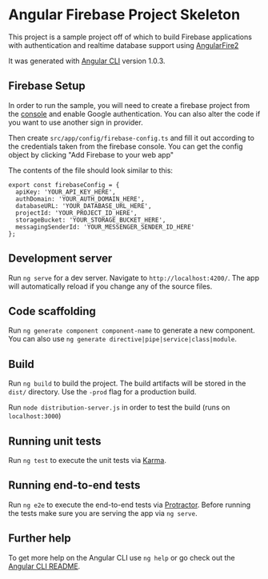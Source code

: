 # Angular Firebase Project Skeleton

This project is a sample project off of which to build Firebase applications with authentication and realtime database support using [AngularFire2](https://github.com/angular/angularfire2)

It was generated with [Angular CLI](https://github.com/angular/angular-cli) version 1.0.3.

## Firebase Setup

In order to run the sample, you will need to create a firebase project from the [console](https://console.firebase.google.com/) and enable Google authentication. You can also alter the code if you want to use another sign in provider.

Then create `src/app/config/firebase-config.ts` and fill it out according to the credentials taken from the firebase console. You can get the config object by clicking "Add Firebase to your web app"

The contents of the file should look similar to this:
```
export const firebaseConfig = {
  apiKey: 'YOUR_API_KEY_HERE',
  authDomain: 'YOUR_AUTH_DOMAIN_HERE',
  databaseURL: 'YOUR_DATABASE_URL_HERE',
  projectId: 'YOUR_PROJECT_ID_HERE',
  storageBucket: 'YOUR_STORAGE_BUCKET_HERE',
  messagingSenderId: 'YOUR_MESSENGER_SENDER_ID_HERE'
};
```

## Development server

Run `ng serve` for a dev server. Navigate to `http://localhost:4200/`. The app will automatically reload if you change any of the source files.

## Code scaffolding

Run `ng generate component component-name` to generate a new component. You can also use `ng generate directive|pipe|service|class|module`.

## Build

Run `ng build` to build the project. The build artifacts will be stored in the `dist/` directory. Use the `-prod` flag for a production build.

Run `node distribution-server.js` in order to test the build (runs on `localhost:3000`)

## Running unit tests

Run `ng test` to execute the unit tests via [Karma](https://karma-runner.github.io).

## Running end-to-end tests

Run `ng e2e` to execute the end-to-end tests via [Protractor](http://www.protractortest.org/).
Before running the tests make sure you are serving the app via `ng serve`.

## Further help

To get more help on the Angular CLI use `ng help` or go check out the [Angular CLI README](https://github.com/angular/angular-cli/blob/master/README.md).
